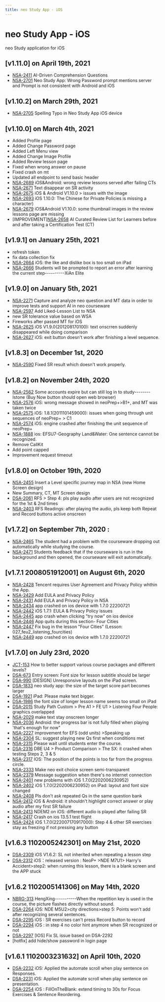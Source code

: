 ```yaml
---
title: neo Study App - iOS
---
```


# neo Study App - iOS
neo Study application for iOS

## [v1.11.0] on April 19th, 2021
- [NSA-2411](https://dyned.myjetbrains.com/youtrack/issue/NSA-2411) AI-Driven Comprehension Questions
- [NSA-2701](https://dyned.myjetbrains.com/youtrack/issue/NSA-2701) Neo Study App: Wrong Password prompt mentions server and Prompt is not consistent with Android and iOS

## [v1.10.2] on March 29th, 2021
- [NSA-2705](https://dyned.myjetbrains.com/youtrack/issue/NSA-2705) Spelling Typo in Neo Study App iOS device

## [v1.10.0] on March 4th, 2021
- Added Profile page
- Added Change Password page
- Added Left Menu view
- Added Change Image Profile
- Added Review lesson page
- Fixed when wrong answer on pause
- Fixed crash on mt
- Updated all endpoint to send basic header
- [NSA-2689](https://dyned.myjetbrains.com/youtrack/issue/NSA-2689) iOS&Android: wrong review lessons served after failing CTs
- [NSA-2671](https://dyned.myjetbrains.com/youtrack/issue/NSA-2671) Text disappear on SR activity
- [NSA-2675](https://dyned.myjetbrains.com/youtrack/issue/NSA-2675) iOS & Android V1.10.0 > issues with the image
- [NSA-2693](https://dyned.myjetbrains.com/youtrack/issue/NSA-2693) iOS 1.10.0: The Chinese for Private Policies is missing a character)
- [NSA-2679](https://dyned.myjetbrains.com/youtrack/issue/NSA-2679) iOS&Android V1.10.0: some thumbnail images in the review lessons page are missing
- [IMPROVEMENT][NSA-2658](https://dyned.myjetbrains.com/youtrack/issue/NSA-2658) AI Curated Review List for Learners before and after taking a Certification Test (CT)

## [v1.9.1] on January 25th, 2021
- refresh token
- fix data collection fix
- [NSA-2664](https://dyned.myjetbrains.com/youtrack/issue/NSA-2664) iOS: the like and dislike box is too small on iPad
- [NSA-2666](https://dyned.myjetbrains.com/youtrack/issue/NSA-2666) Students will be prompted to report an error after learning the current step----------XiAn Elite

## [v1.9.0] on January 5th, 2021
- [NSA-2271](https://dyned.myjetbrains.com/youtrack/issue/NSA-2271) Capture and analyze neo question and MT data in order to improve tests and support AI in neo courseware
- [NSA-2597](https://dyned.myjetbrains.com/youtrack/issue/NSA-2597) Add Liked-Lesson List to NSA
- new SR tolerance value based on WSA
- Fireworks after passed MT for iOS
- [NSA-2625](https://dyned.myjetbrains.com/youtrack/issue/NSA-2625) iOS V1.9.0(201208170100): text onscrren suddenly disappeared while doing comparison
- [NSA-2627](https://dyned.myjetbrains.com/youtrack/issue/NSA-2627) iOS: exit button doesn't work after finishing a level sequence.

## [v1.8.3] on December 1st, 2020
- [NSA-2590](https://dyned.myjetbrains.com/youtrack/issue/NSA-2590) Fixed SR result which doesn't work properly.

## [v1.8.2] on November 24th, 2020
- [NSA-2562](https://dyned.myjetbrains.com/youtrack/issue/NSA-2562) Some accounts expire but can still log in to study--------Istone (Buy Now button should open web browser)
- [NSA-2576](https://dyned.myjetbrains.com/youtrack/issue/NSA-2576) iOS: wrong message showed in neoPrep+>B1+, and MT was taken twice
- [NSA-2575](https://dyned.myjetbrains.com/youtrack/issue/NSA-2575) iOS: 1.8.1(2011101459000): issues when going through unit sequences of neoPrep+ > C1
- [NSA-2574](https://dyned.myjetbrains.com/youtrack/issue/NSA-2574) iOS: engine crashed after finishing the unit sequence of neoPrep+
- [NSA-1888](https://dyned.myjetbrains.com/youtrack/issue/NSA-1888) ios: EFSU7-Geography Land&Water: One sentence cannot be recognized.
- Remove CallKit
- Add point capped
- Improvement request timeout

## [v1.8.0] on October 19th, 2020
- [NSA-2455](https://dyned.myjetbrains.com/youtrack/issue/NSA-2455) Insert a Level specific journey map in NSA (new Home Screen design)
- New Summary, CT, MT Screen design
- [DSA-2061](https://dyned.myjetbrains.com/youtrack/issue/DSA-2061) RFS > Step 4: pls play audio after users are not recognized for the 1st & 2nd times
- [NSA-2403](https://dyned.myjetbrains.com/youtrack/issue/NSA-2403) RFS Readings: after playing the audio, pls keep both Repeat and Record buttons active onscreen

## [v1.7.2] on September 7th, 2020 :
- [NSA-2465](https://dyned.myjetbrains.com/youtrack/issue/NSA-2465?p=NBRG-520) The student had a problem with the courseware dropping out automatically while studying the course.
- [NSA-2471](https://dyned.myjetbrains.com/youtrack/issue/NSA-2471) Students feedback that if the courseware is run in the background and then opened, the courseware will exit automatically.

## [v1.7.1 2008051912001] on August 6th, 2020
- [NSA-2428](https://dyned.myjetbrains.com/youtrack/issue/NSA-2428) Tencent requires User Agreement and Privacy Policy whthin the App.
- [NSA-2429](https://dyned.myjetbrains.com/youtrack/issue/NSA-2429) Add EULA and Privacy Policy
- [NSA-2431](https://dyned.myjetbrains.com/youtrack/issue/NSA-2431) Add EULA and Privacy Policy in NSA
- [NSA-2434](https://dyned.myjetbrains.com/youtrack/issue/NSA-2434) app crashed on ios device with 1.7.0 22200721
- [NSA-2442](https://dyned.myjetbrains.com/youtrack/issue/NSA-2442) iOS 1.7.1: EULA & Privacy Policy issues
- [NSA-2445](https://dyned.myjetbrains.com/youtrack/issue/NSA-2445) app crash when clicking "try now" on ios device
- [NSA-2446](https://dyned.myjetbrains.com/youtrack/issue/NSA-2446) App quits during this section- Four Cities
- [NSA-2447](https://dyned.myjetbrains.com/youtrack/issue/NSA-2447) Fix bug in the lesson "Four Cities" (Lesson: 027_feu2_listening_fourcities)
- [NSA-2449](https://dyned.myjetbrains.com/youtrack/issue/NSA-2449) app crashed on ios device with 1.7.0 22200721

## [v1.7.0] on July 23rd, 2020
- [JCT-153](https://dyned.myjetbrains.com/youtrack/issue/JCT-153) How to better support various course packages and different levels?
- [DSA-673](https://dyned.myjetbrains.com/youtrack/issue/DSA-673) Entry screen: Font size for lesson subtitle should be larger
- [DSA-990](https://dyned.myjetbrains.com/youtrack/issue/DSA-990) [DESIGN] Unresponsive layouts on the iPad screen.
- [DSA-1833](https://dyned.myjetbrains.com/youtrack/issue/DSA-1833) neo study app: the size of the target score part becomes larger
- [DSA-1921](https://dyned.myjetbrains.com/youtrack/issue/DSA-1921) iPad: Please make text bigger.
- [DSA-1986](https://dyned.myjetbrains.com/youtrack/issue/DSA-1986) the font size of longer lesson name seems too small on iPad
- [DSA-2015](https://dyned.myjetbrains.com/youtrack/issue/DSA-2015) Study Path Custom > Pre A1 > FE U1 > Listening Four People: graphics overlapped
- [NSA-2029](https://dyned.myjetbrains.com/youtrack/issue/NSA-2029) make text stay onscreen longer
- [NSA-2036](https://dyned.myjetbrains.com/youtrack/issue/NSA-2036) Android: the progress bar is not fully filled when playing 'that's enough for now"
- [NSA-2227](https://dyned.myjetbrains.com/youtrack/issue/NSA-2227) improvement for EFS (odd units) >Speaking up
- [NSA-2304](https://dyned.myjetbrains.com/youtrack/issue/NSA-2304) SL: suggest playing new Qs first when conditions met
- [NSA-2315](https://dyned.myjetbrains.com/youtrack/issue/NSA-2315) Please wait until students enter the course.
- [DSA-2316](https://dyned.myjetbrains.com/youtrack/issue/DSA-2316) DBE U4 > Product Comparison > The SX: it crashed when testing Steps 2, 3 & 5
- [NSA-2317](https://dyned.myjetbrains.com/youtrack/issue/NSA-2317) IOS: The position of the points is too far from the progress circle.
- [NSA-2333](https://dyned.myjetbrains.com/youtrack/issue/NSA-2317) Make neo exit choice screen semi-transparent 
- [NSA-2379](https://dyned.myjetbrains.com/youtrack/issue/NSA-2333) Message suggestion when there's no internet connection 
- [NSA-2401](https://dyned.myjetbrains.com/youtrack/issue/NSA-2401) new problems with iOS 1.7.0(2202006230952)
- [NSA-2402](https://dyned.myjetbrains.com/youtrack/issue/NSA-2402) iOS 1.7.0(2202006230952) on iPad: layout and font size changed
- [NSA-2408](https://dyned.myjetbrains.com/youtrack/issue/NSA-2408) Pls don't ask repeated Qs in the same question bank
- [NSA-2412](https://dyned.myjetbrains.com/youtrack/issue/NSA-2412) iOS & Android: it shouldn't highlight correct answer or play audio after my first SR failure
- [NSA-2413](https://dyned.myjetbrains.com/youtrack/issue/NSA-2413) NDEM2 on iOS: different audio is played after failing SR
- [NSA-2417](https://dyned.myjetbrains.com/youtrack/issue/NSA-2417) Crash on ios 13.5.1 test flight
- [NSA-2424](https://dyned.myjetbrains.com/youtrack/issue/NSA-2424) iOS 1.7.0(222007170917000): Step 4 & other SR exercises stay as freezing if not pressing any button

## [v1.6.3 1102005242301] on May 21st, 2020
- [DSA-2309](https://dyned.myjetbrains.com/youtrack/issue/DSA-2309) iOS V1.6.2: SL not inherited when repeating a lesson step
- [DSA-2312](https://dyned.myjetbrains.com/youtrack/issue/DSA-2312) iOS：released version : NeoP+ >NDE M7U1> Harry's Accident>step2: when running this lesson, there is a blank screen and the APP stuck

## [v1.6.2 1102005141306] on May 14th, 2020
- [NBRG-313](https://dyned.myjetbrains.com/youtrack/issue/NBRG-313) HengXing-----------When the repetition key is used in the course, the picture flashes directly without sound.
- [DSA-2264](https://dyned.myjetbrains.com/youtrack/issue/DSA-2264) iOS: NDE M5U2>city directions>step 5: Points won't add after recognizing several sentences.  
- [DSA-2295](https://dyned.myjetbrains.com/youtrack/issue/DSA-2295) iOS : SR exercises can't press Record button to record
- [DSA-2294](https://dyned.myjetbrains.com/youtrack/issue/DSA-2294) iOS : in step 4 no color hint anymore when SR recognized or not
- [DSA-2297](https://dyned.myjetbrains.com/youtrack/issue/DSA-2297) [IOS] Fix SL issue based on DSA-2292
- [hotfix] add hide/show password in login page

## [v1.6.1 1102003231632] on April 10th, 2020
- [DSA-2232](https://dyned.myjetbrains.com/youtrack/issue/DSA-2232) iOS: Applied the automate scroll when play sentence on Responses. 
- [DSA-2231](https://dyned.myjetbrains.com/youtrack/issue/DSA-2231) iOS: Applied the automate scroll when play sentence on presentation. 
- [DSA-2254](https://dyned.myjetbrains.com/youtrack/issue/DSA-2254) iOS : FillOnTheBlank: extend timing to 30s for Focus Exercises & Sentence Reordering.
